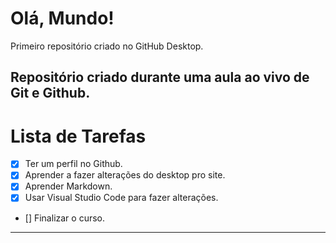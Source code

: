 # Olá, Mundo!
 Primeiro repositório criado no GitHub Desktop.

Repositório criado durante uma aula ao vivo de Git e Github.
---
# Lista de Tarefas
- [x] Ter um perfil no Github.
- [x] Aprender a fazer alterações do desktop pro site.
- [x] Aprender Markdown.
- [x] Usar Visual Studio Code para fazer alterações.
- [] Finalizar o curso.
---